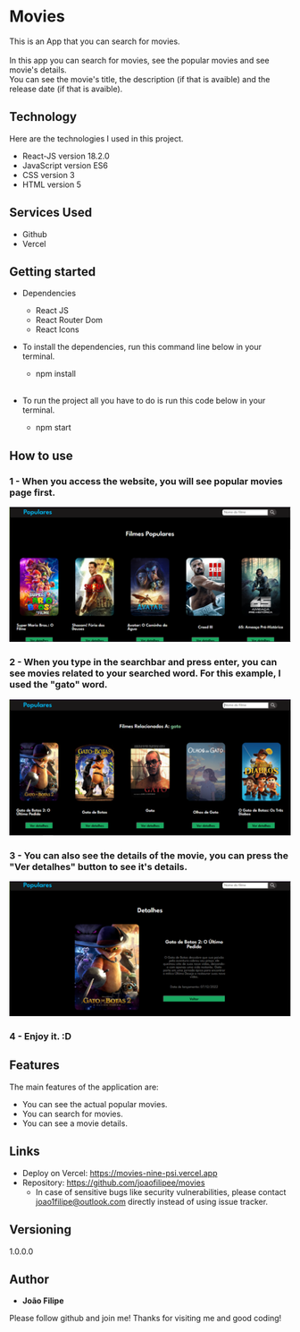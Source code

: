 

# Movies
This is an App that you can search for movies. 
<br /> <br />
In this app you can search for movies, see the popular movies and see movie's details. <br />
You can see the movie's title, the description (if that is avaible) and the release date (if that is avaible).


## Technology 

Here are the technologies I used in this project.

* React-JS version  18.2.0
* JavaScript version ES6
* CSS version 3
* HTML version 5

## Services Used

* Github
* Vercel

## Getting started

* Dependencies
  - React JS
  - React Router Dom
  - React Icons

* To install the dependencies, run this command line below in your terminal.
  - npm install
  <br />
* To run the project all you have to do is run this code below in your terminal.
  - npm start

## How to use

### 1 - When you access the website, you will see popular movies page first.

![Popular Movies Page](https://github.com/joaofilipee/movies/blob/main/public/readme/popularMovies.png)

### 2 - When you type in the searchbar and press enter, you can see movies related to your searched word. For this example, I used the "gato" word.

![Search Page](https://github.com/joaofilipee/movies/blob/main/public/readme/searchedMovies.png)

### 3 - You can also see the details of the movie, you can press the "Ver detalhes" button to see it's details.

![Details Page](https://github.com/joaofilipee/movies/blob/main/public/readme/detailsPage.png)
### 4 - Enjoy it. :D

## Features

The main features of the application are:
 - You can see the actual popular movies.
 - You can search for movies.
 - You can see a movie details.

## Links
  - Deploy on Vercel: https://movies-nine-psi.vercel.app
  - Repository: https://github.com/joaofilipee/movies
    - In case of sensitive bugs like security vulnerabilities, please contact
      joao1filipe@outlook.com directly instead of using issue tracker.

  ## Versioning

  1.0.0.0


  ## Author

  * **João Filipe** 

  Please follow github and join me!
  Thanks for visiting me and good coding!
